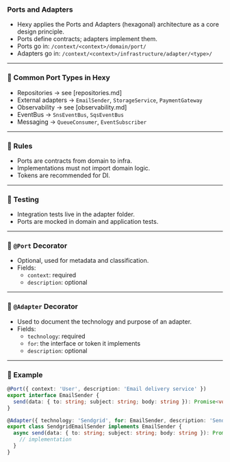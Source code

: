 ### Ports and Adapters

- Hexy applies the Ports and Adapters (hexagonal) architecture as a core design principle.
- Ports define contracts; adapters implement them.
- Ports go in: `/context/<context>/domain/port/`
- Adapters go in: `/context/<context>/infrastructure/adapter/<type>/`

---

### 🧭 Common Port Types in Hexy

- Repositories → see [repositories.md]
- External adapters → `EmailSender`, `StorageService`, `PaymentGateway`
- Observability → see [observability.md]
- EventBus -> `SnsEventBus`, `SqsEventBus`
- Messaging → `QueueConsumer`, `EventSubscriber`

---

### 🧱 Rules

- Ports are contracts from domain to infra.
- Implementations must not import domain logic.
- Tokens are recommended for DI.

---

### 🧪 Testing

- Integration tests live in the adapter folder.
- Ports are mocked in domain and application tests.

---

### 🧩 `@Port` Decorator

- Optional, used for metadata and classification.
- Fields:
  - `context`: required
  - `description`: optional

---

### 🧩 `@Adapter` Decorator

- Used to document the technology and purpose of an adapter.
- Fields:
  - `technology`: required
  - `for`: the interface or token it implements
  - `description`: optional

---

### 🧩 Example
```ts
@Port({ context: 'User', description: 'Email delivery service' })
export interface EmailSender {
  send(data: { to: string; subject: string; body: string }): Promise<void>
}
```

```ts
@Adapter({ technology: 'Sendgrid', for: EmailSender, description: 'Sendgrid adapter' })
export class SendgridEmailSender implements EmailSender {
  async send(data: { to: string; subject: string; body: string }): Promise<void> {
    // implementation
  }
}
```
